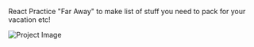 
React Practice "Far Away" to make list of stuff you need to pack for your vacation etc!

![Project Image](/far%20away%20screenshot.jpeg)
